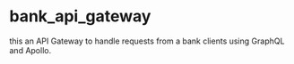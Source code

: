 # bank_api_gateway
this an API Gateway to handle requests from a bank clients using GraphQL and Apollo.
